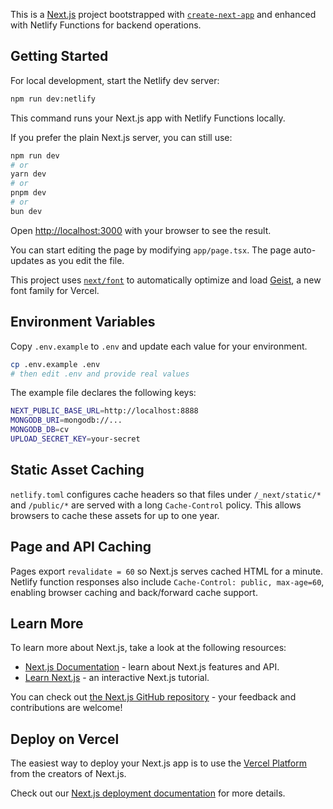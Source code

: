 This is a [Next.js](https://nextjs.org) project bootstrapped with [`create-next-app`](https://nextjs.org/docs/app/api-reference/cli/create-next-app) and enhanced with Netlify Functions for backend operations.

## Getting Started

For local development, start the Netlify dev server:

```bash
npm run dev:netlify
```

This command runs your Next.js app with Netlify Functions locally.

If you prefer the plain Next.js server, you can still use:

```bash
npm run dev
# or
yarn dev
# or
pnpm dev
# or
bun dev
```

Open [http://localhost:3000](http://localhost:3000) with your browser to see the result.

You can start editing the page by modifying `app/page.tsx`. The page auto-updates as you edit the file.

This project uses [`next/font`](https://nextjs.org/docs/app/building-your-application/optimizing/fonts) to automatically optimize and load [Geist](https://vercel.com/font), a new font family for Vercel.

## Environment Variables

Copy `.env.example` to `.env` and update each value for your environment.

```bash
cp .env.example .env
# then edit .env and provide real values
```

The example file declares the following keys:

```bash
NEXT_PUBLIC_BASE_URL=http://localhost:8888
MONGODB_URI=mongodb://...
MONGODB_DB=cv
UPLOAD_SECRET_KEY=your-secret
```

## Static Asset Caching

`netlify.toml` configures cache headers so that files under `/_next/static/*` and
`/public/*` are served with a long `Cache-Control` policy. This allows browsers
to cache these assets for up to one year.
## Page and API Caching

Pages export `revalidate = 60` so Next.js serves cached HTML for a minute. Netlify function responses also include `Cache-Control: public, max-age=60`, enabling browser caching and back/forward cache support.


## Learn More

To learn more about Next.js, take a look at the following resources:

- [Next.js Documentation](https://nextjs.org/docs) - learn about Next.js features and API.
- [Learn Next.js](https://nextjs.org/learn) - an interactive Next.js tutorial.

You can check out [the Next.js GitHub repository](https://github.com/vercel/next.js) - your feedback and contributions are welcome!

## Deploy on Vercel

The easiest way to deploy your Next.js app is to use the [Vercel Platform](https://vercel.com/new?utm_medium=default-template&filter=next.js&utm_source=create-next-app&utm_campaign=create-next-app-readme) from the creators of Next.js.

Check out our [Next.js deployment documentation](https://nextjs.org/docs/app/building-your-application/deploying) for more details.
